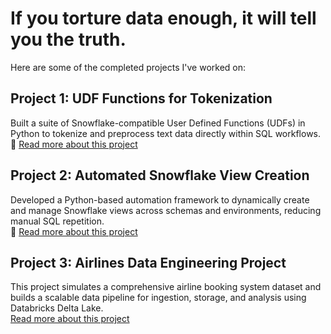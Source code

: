 # If you torture data enough, it will tell you the truth.
Here are some of the completed projects I've worked on:

## Project 1: UDF Functions for Tokenization  
Built a suite of Snowflake-compatible User Defined Functions (UDFs) in Python to tokenize and preprocess text data directly within SQL workflows.  
🔗 [Read more about this project](UDF-Functions-for-Tokenization)

## Project 2: Automated Snowflake View Creation  
Developed a Python-based automation framework to dynamically create and manage Snowflake views across schemas and environments, reducing manual SQL repetition.  
🔗 [Read more about this project](Automated-Snowflake-View-Creation)

## Project 3: Airlines Data Engineering Project
This project simulates a comprehensive airline booking system dataset and builds a scalable data pipeline for ingestion, storage, and analysis using Databricks Delta Lake.  
[Read more about this project](https://github.com/ashok-rajendran/data-torture-lab/wiki/Airlines-Data-Engineering-Project)
